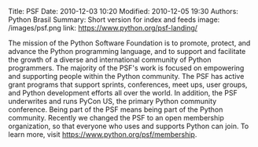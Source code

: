 Title: PSF
Date: 2010-12-03 10:20
Modified: 2010-12-05 19:30
Authors: Python Brasil
Summary: Short version for index and feeds
image: /images/psf.png
link: https://www.python.org/psf-landing/
<!-- image: /images/patrocinio_medio.png
image: /images/patrocinio_pqno.png -->

The mission of the Python Software Foundation is to promote, protect, and advance the Python programming language, and to support and facilitate the growth of a diverse and international community of Python programmers. The majority of the PSF's work is focused on empowering and supporting people within the Python community. The PSF has active grant programs that support sprints, conferences, meet ups, user groups, and Python development efforts all over the world. In addition, the PSF underwrites and runs PyCon US, the primary Python community conference. Being part of the PSF means being part of the Python community. Recently we changed the PSF to an open membership organization, so that everyone who uses and supports Python can join. To learn more, visit https://www.python.org/psf/membership.
